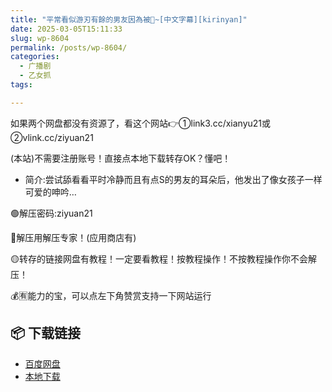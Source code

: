 ```yaml
---
title: "平常看似游刃有餘的男友因為被👅~[中文字幕][kirinyan]"
date: 2025-03-05T15:11:33
slug: wp-8604
permalink: /posts/wp-8604/
categories:
  - 广播剧
  - 乙女抓
tags:

---
```


如果两个网盘都没有资源了，看这个网站👉①link3.cc/xianyu21或②vlink.cc/ziyuan21

(本站)不需要注册账号！直接点本地下载转存OK？懂吧！

*   简介:尝试舔看看平时冷静而且有点S的男友的耳朵后，他发出了像女孩子一样可爱的呻吟…

🟢解压密码:ziyuan21

🔵解压用解压专家！(应用商店有)

🟡转存的链接网盘有教程！一定要看教程！按教程操作！不按教程操作你不会解压！

💰🈶能力的宝，可以点左下角赞赏支持一下网站运行

## 📦 下载链接
- [百度网盘](https://blziyuan21.com/pay-download/8604?key=9e3938dc4a&down_id=0)
- [本地下载](https://blziyuan21.com/pay-download/8604?key=9e3938dc4a&down_id=1)

